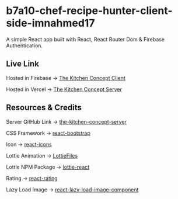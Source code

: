 # b7a10-chef-recipe-hunter-client-side-imnahmed17
A simple React app built with React, React Router Dom & Firebase Authentication.

## Live Link
Hosted in Firebase -> [The Kitchen Concept Client](https://the-kitchen-concept.web.app)

Hosted in Vercel -> [The Kitchen Concept Server](https://the-kitchen-concept-server-imnahmed17.vercel.app)

## Resources & Credits
Server GitHub Link -> [the-kitchen-concept-server](https://github.com/programming-hero-web-course-4/b7a10-chef-recipe-hunter-server-side-imnahmed17)

CSS Framework -> [react-bootstrap](https://react-bootstrap.github.io/getting-started/introduction)

Icon -> [react-icons](https://react-icons.github.io/react-icons/)

Lottie Animation -> [LottieFiles](https://lottiefiles.com/featured)

Lottie NPM Package -> [lottie-react](https://www.npmjs.com/package/lottie-react)

Rating -> [react-rating](https://github.com/smastrom/react-rating)

Lazy Load Image -> [react-lazy-load-image-component](https://www.npmjs.com/package/react-lazy-load-image-component)